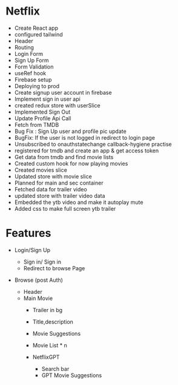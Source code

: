 # Netflix

- Create React app
- configured tailwind
- Header
- Routing
- Login Form
- Sign Up Form
- Form Validation
- useRef hook
- Firebase setup
- Deploying to prod
- Create signup user account in firebase
- Implement sign in user api
- created redux store with userSlice
- Implemented Sign Out
- Update Profile Api Call
- Fetch from TMDB
- Bug Fix : Sign Up user and profile pic update
- BugFix: If the user is not logged in redirect to login page 
- Unsubscribed to onauthstatechange callback-hygiene practise
- registered for tmdb and create an app & get access token
- Get data from tmdb and find movie lists
- Created custom hook for now playing movies
- Created movies slice
- Updated store with movie slice
- Planned for main and sec container
- Fetched data for trailer video
- updated store with trailer video data
- Embedded the ytb video and make it autoplay mute
- Added css to make full screen ytb trailer


# Features

- Login/Sign Up
  - Sign in/ Sign in
  - Redirect to browse Page

- Browse (post Auth)
  - Header
  - Main Movie
    - Trailer in bg
    - Title,description
    - Movie Suggestions
    - Movie List * n

    - NetflixGPT
      - Search bar
      - GPT Movie Suggestions
